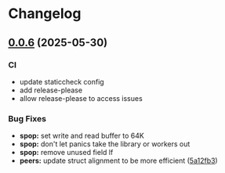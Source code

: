 # Changelog

## [0.0.6](https://github.com/DropMorePackets/haproxy-go/compare/v0.0.5...v0.0.6) (2025-05-30)

### CI
* update staticcheck config
* add release-please
* allow release-please to access issues

### Bug Fixes
* **spop:** set write and read buffer to 64K
* **spop:** don't let panics take the library or workers out
* **spop:** remove unused field lf
* **peers:** update struct alignment to be more efficient ([5a12fb3](https://github.com/DropMorePackets/haproxy-go/commit/5a12fb36a131076baf277deee278f0a8a5894a3b))
